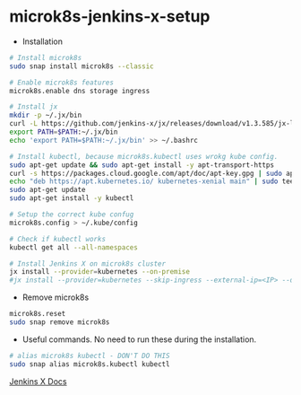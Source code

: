 # microk8s-jenkins-x-setup

- Installation
```bash
# Install microk8s
sudo snap install microk8s --classic

# Enable microk8s features
microk8s.enable dns storage ingress

# Install jx
mkdir -p ~/.jx/bin
curl -L https://github.com/jenkins-x/jx/releases/download/v1.3.585/jx-linux-amd64.tar.gz | tar xzv -C ~/.jx/bin
export PATH=$PATH:~/.jx/bin
echo 'export PATH=$PATH:~/.jx/bin' >> ~/.bashrc

# Install kubectl, because microk8s.kubectl uses wrokg kube config.
sudo apt-get update && sudo apt-get install -y apt-transport-https
curl -s https://packages.cloud.google.com/apt/doc/apt-key.gpg | sudo apt-key add -
echo "deb https://apt.kubernetes.io/ kubernetes-xenial main" | sudo tee -a /etc/apt/sources.list.d/kubernetes.list
sudo apt-get update
sudo apt-get install -y kubectl

# Setup the correct kube confug
microk8s.config > ~/.kube/config

# Check if kubectl works
kubectl get all --all-namespaces

# Install Jenkins X on microk8s cluster
jx install --provider=kubernetes --on-premise
#jx install --provider=kubernetes --skip-ingress --external-ip=<IP> --domain=devlab.rs
```

- Remove microk8s
```bash
microk8s.reset
sudo snap remove microk8s
```

- Useful commands. No need to run these during the installation.

```bash 
# alias microk8s kubectl - DON'T DO THIS
sudo snap alias microk8s.kubectl kubectl
```

[Jenkins X Docs](https://jenkins-x.io/getting-started/install-on-cluster/#installing-jenkins-x-on-premise)
